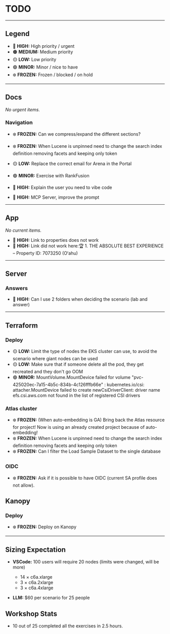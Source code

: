 # TODO

---

## Legend

- 🔴 **HIGH:** High priority / urgent
- 🟠 **MEDIUM:** Medium priority
- 🟡 **LOW:** Low priority
- 🟢 **MINOR:** Minor / nice to have
- ❄️ **FROZEN:** Frozen / blocked / on hold

---

## Docs

*No urgent items.*

### Navigation
- ❄️ **FROZEN:** Can we compress/expand the different sections?
- ❄️ **FROZEN:** When Lucene is unpinned need to change the search index definition removing facets and keeping only token

- 🟡 **LOW:** Replace the correct email for Arena in the Portal
- 🟢 **MINOR:** Exercise with RankFusion



- 🔴 **HIGH:** Explain the user you need to vibe code
- 🔴 **HIGH:** MCP Server, improve the prompt

---

## App

*No current items.*

- 🔴 **HIGH:** Link to properties does not work
- 🔴 **HIGH:** Link did not work here:🏆 1. THE ABSOLUTE BEST EXPERIENCE – Property ID: 7073250 (Oʻahu)

---

## Server

### Answers
- 🔴 **HIGH:** Can I use 2 folders when deciding the scenario (lab and answer)

---

## Terraform

### Deploy

- 🟡 **LOW:** Limit the type of nodes the EKS cluster can use, to avoid the scenario where giant nodes can be used
- 🟡 **LOW:** Make sure that if someone delete all the pod, they get recreated and they don't go OOM
- 🟢 **MINOR:** MountVolume.MountDevice failed for volume "pvc-425020ec-7a15-4b5c-834b-4c126fffb66e" : kubernetes.io/csi: attacher.MountDevice failed to create newCsiDriverClient: driver name efs.csi.aws.com not found in the list of registered CSI drivers

### Atlas cluster
- ❄️ **FROZEN:** (When auto-embedding is GA) Bring back the Atlas resource for project! Now is using an already created project because of auto-embedding!
- ❄️ **FROZEN:** When Lucene is unpinned need to change the search index definition removing facets and keeping only token
- ❄️ **FROZEN:** Can I filter the Load Sample Dataset to the single database

### OIDC
- ❄️ **FROZEN:** Ask if it is possible to have OIDC (current SA profile does not allow).


## Kanopy

### Deploy
- ❄️ **FROZEN:** Deploy on Kanopy


---

## Sizing Expectation

- **VSCode:** 100 users will require 20 nodes (limits were changed, will be more)
    - 14 × c6a.xlarge
    - 3 × c6a.2xlarge
    - 3 × c6a.4xlarge

- **LLM:** $60 per scenario for 25 people  

## Workshop Stats

- 10 out of 25 completed all the exercises in 2.5 hours.